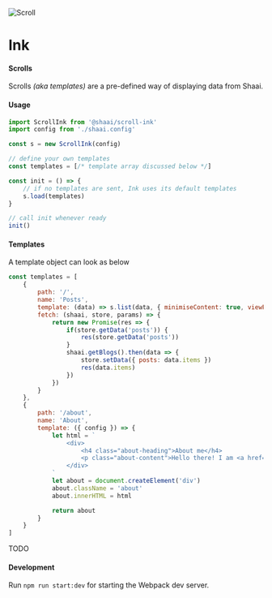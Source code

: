 ![Scroll](https://i.imgur.com/xhwr9Il.png)
# Ink

#### Scrolls
Scrolls _(aka templates)_ are a pre-defined way of displaying data from Shaai.

#### Usage

```js
import ScrollInk from '@shaai/scroll-ink'
import config from './shaai.config'

const s = new ScrollInk(config)

// define your own templates
const templates = [/* template array discussed below */]

const init = () => {
    // if no templates are sent, Ink uses its default templates
    s.load(templates)
}

// call init whenever ready
init()
```
#### Templates
A template object can look as below
```js
const templates = [
    {
        path: '/',
        name: 'Posts',
        template: (data) => s.list(data, { minimiseContent: true, viewFilter: ['title', 'content', 'publishData'] }),
        fetch: (shaai, store, params) => {
            return new Promise(res => {
                if(store.getData('posts')) {
                    res(store.getData('posts'))
                }
                shaai.getBlogs().then(data => {
                    store.setData({ posts: data.items })
                    res(data.items)
                })
            })
        }
    },
    {
        path: '/about',
        name: 'About',
        template: ({ config }) => {
            let html = `
                <div>
                    <h4 class="about-heading">About me</h4>
                    <p class="about-content">Hello there! I am <a href="https://github.com/mohtik05">@mohitk05</a></p>
                </div>
            `
            let about = document.createElement('div')
            about.className = 'about'
            about.innerHTML = html

            return about
        }
    }
]
```
TODO

#### Development
Run `npm run start:dev` for starting the Webpack dev server.
